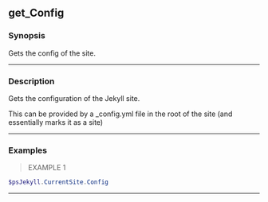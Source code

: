 get_Config
----------

### Synopsis
Gets the config of the site.

---

### Description

Gets the configuration of the Jekyll site.  

This can be provided by a _config.yml file in the root of the site (and essentially marks it as a site)

---

### Examples
> EXAMPLE 1

```PowerShell
$psJekyll.CurrentSite.Config
```

---
